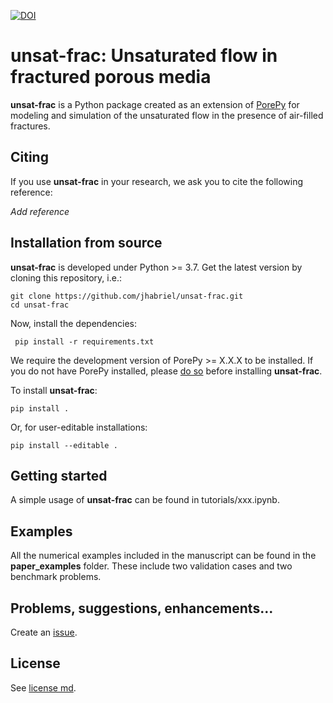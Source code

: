 [![DOI](https://zenodo.org/badge/253091118.svg)](https://zenodo.org/badge/latestdoi/253091118)


# unsat-frac: Unsaturated flow in fractured porous media

**unsat-frac** is a Python package created as an extension of [PorePy](https://github.com/pmgbergen/porepy) for modeling and simulation of the unsaturated flow in the presence of air-filled fractures.

## Citing

If you use **unsat-frac** in your research, we ask you to cite the following reference:

*Add reference*

## Installation from source

**unsat-frac** is developed under Python >= 3.7. Get the latest version by cloning this repository, i.e.:

    git clone https://github.com/jhabriel/unsat-frac.git
    cd unsat-frac

Now, install the dependencies:

     pip install -r requirements.txt

We require the development version of PorePy >= X.X.X to be installed. If you do not have PorePy installed, please [do so](https://github.com/pmgbergen/porepy/blob/develop/Install.md) before installing **unsat-frac**.

To install **unsat-frac**:

    pip install .

Or, for user-editable installations:

    pip install --editable .

## Getting started

A simple usage of **unsat-frac** can be found in tutorials/xxx.ipynb.

## Examples

All the numerical examples included in the manuscript can be found in the **paper_examples** folder. These include two validation cases and two benchmark problems.

## Problems, suggestions, enhancements...
Create an [issue](https://github.com/jhabriel/unsat-frac).

## License
See [license md](./LICENSE.md).
